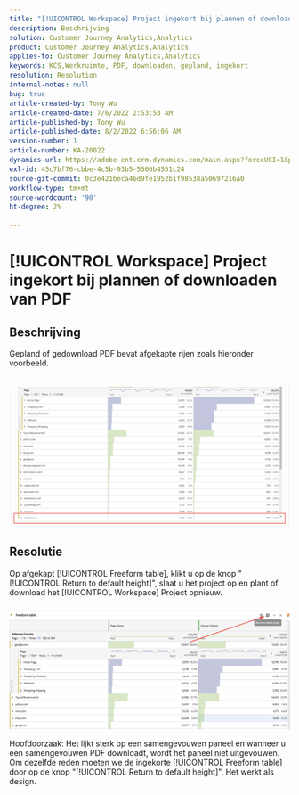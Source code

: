 ```yaml
---
title: "[!UICONTROL Workspace] Project ingekort bij plannen of downloaden van PDF"
description: Beschrijving
solution: Customer Journey Analytics,Analytics
product: Customer Journey Analytics,Analytics
applies-to: Customer Journey Analytics,Analytics
keywords: KCS,Werkruimte, PDF, downloaden, gepland, ingekort
resolution: Resolution
internal-notes: null
bug: true
article-created-by: Tony Wu
article-created-date: 7/6/2022 2:53:53 AM
article-published-by: Tony Wu
article-published-date: 8/2/2022 6:56:06 AM
version-number: 1
article-number: KA-20022
dynamics-url: https://adobe-ent.crm.dynamics.com/main.aspx?forceUCI=1&pagetype=entityrecord&etn=knowledgearticle&id=0a8bd2d7-d6fc-ec11-82e5-000d3a3b090d
exl-id: 45c7bf76-cbbe-4c5b-93b5-5566b4551c24
source-git-commit: 0c3e421beca46d9fe1952b1f98538a50697216a0
workflow-type: tm+mt
source-wordcount: '90'
ht-degree: 2%

---
```


# [!UICONTROL Workspace] Project ingekort bij plannen of downloaden van PDF

## Beschrijving

Gepland of gedownload PDF bevat afgekapte rijen zoals hieronder voorbeeld.<br><br>
<br>![](assets/___140e6ba7-d7fc-ec11-82e5-000d3a3b090d___.png)

## Resolutie


Op afgekapt [!UICONTROL Freeform table], klikt u op de knop &quot;[!UICONTROL Return to default height]&quot;, slaat u het project op en plant of download het [!UICONTROL Workspace] Project opnieuw.

![](assets/e9fea250-d7fc-ec11-82e5-000d3a3b090d.png)

Hoofdoorzaak: Het lijkt sterk op een samengevouwen paneel en wanneer u een samengevouwen PDF downloadt, wordt het paneel niet uitgevouwen.
Om dezelfde reden moeten we de ingekorte [!UICONTROL Freeform table] door op de knop &quot;[!UICONTROL Return to default height]&quot;. Het werkt als design.
